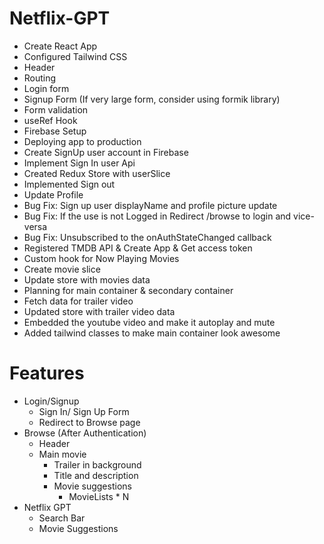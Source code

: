 # Netflix-GPT
- Create React App
- Configured Tailwind CSS
- Header
- Routing
- Login form
- Signup Form (If very large form, consider using formik library)
- Form validation
- useRef Hook
- Firebase Setup
- Deploying app to production
- Create SignUp user account in Firebase
- Implement Sign In user Api
- Created Redux Store with userSlice
- Implemented Sign out
- Update Profile
- Bug Fix: Sign up user displayName and profile picture update
- Bug Fix: If the use is not Logged in Redirect /browse to login and vice-versa 
- Bug Fix: Unsubscribed to the onAuthStateChanged callback
- Registered TMDB API & Create App & Get access token
- Custom hook for Now Playing Movies
- Create movie slice
- Update store with movies data
- Planning for main container & secondary container
- Fetch data for trailer video
- Updated store with trailer video data
- Embedded the youtube  video and make it autoplay and mute
- Added tailwind classes to make main container look awesome

# Features
- Login/Signup
    - Sign In/ Sign Up Form
    - Redirect to Browse page
- Browse (After Authentication)
    - Header
    - Main movie
        - Trailer in background
        - Title and description
        - Movie suggestions
            - MovieLists * N
- Netflix GPT
    - Search Bar
    - Movie Suggestions          